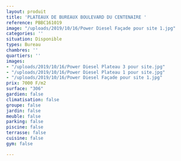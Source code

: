 ```yaml
---
layout: produit
title: 'PLATEAUX DE BUREAUX BOULEVARD DU CENTENAIRE '
reference: PBBC161019
image: "/uploads/2019/10/16/Power Diesel Façade pour site 1.jpg"
categories: ''
situation: Disponible
types: Bureau
chambres: ''
quartiers: ''
images:
- "/uploads/2019/10/16/Power Diesel Plateau 3 pour site.jpg"
- "/uploads/2019/10/16/Power Diesel Plateau 1 pour site.jpg"
- "/uploads/2019/10/16/Power Diesel Façade pour site 1.jpg"
prix: 7000 F/m2
surface: "306"
gardien: false
climatisation: false
groupe: false
jardin: false
meuble: false
parking: false
piscine: false
terrasse: false
cuisine: false
gym: false

---
```

